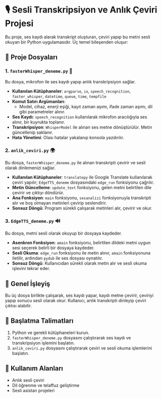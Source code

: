 # 🎙️ Sesli Transkripsiyon ve Anlık Çeviri Projesi

Bu proje, ses kaydı alarak transkript oluşturan, çeviri yapıp bu metni sesli okuyan bir Python uygulamasıdır. Üç temel bileşenden oluşur:

## 📂 Proje Dosyaları

### 1. `fasterWhisper_deneme.py` 🎤
Bu dosya, mikrofon ile ses kaydı yapıp anlık transkripsiyon sağlar.

- **Kullanılan Kütüphaneler**: `argparse`, `io`, `speech_recognition`, `faster_whisper`, `datetime`, `queue`, `time`, `tempfile`
- **Komut Satırı Argümanları**: 
    - Model, cihaz, enerji eşiği, kayıt zaman aşımı, ifade zaman aşımı, dil gibi parametreler alınır.
- **Ses Kaydı**: `speech_recognition` kullanılarak mikrofon aracılığıyla ses alınır, bir kuyrukta toplanır.
- **Transkripsiyon**: `WhisperModel` ile alınan ses metne dönüştürülür. Metin güncellenip saklanır.
- **Hata Yönetimi**: Olası hatalar yakalanıp konsola yazdırılır.

### 2. `anlik_ceviri.py` 🌍
Bu dosya, `fasterWhisper_deneme.py` ile alınan transkripti çevirir ve sesli olarak dinlemenizi sağlar.

- **Kullanılan Kütüphaneler**: `translatepy` ile Google Translate kullanılarak çeviri yapılır; `EdgeTTS_deneme` dosyasındaki `edge_run` fonksiyonu çağrılır.
- **Metin Güncelleme**: `update_text` fonksiyonu, gelen metni belirtilen dile çevirir ve çıktıyı döndürür.
- **Ana Fonksiyon**: `main` fonksiyonu, `sesanalizi` fonksiyonuyla transkripti alır ve boş olmayan metinleri çevirip seslendirir.
- **Sonsuz Döngü**: Program sürekli çalışarak metinleri alır, çevirir ve okur.

### 3. `EdgeTTS_deneme.py` 🔊
Bu dosya, metni sesli olarak okuyup bir dosyaya kaydeder.

- **Asenkron Fonksiyon**: `amain` fonksiyonu, belirtilen dildeki metni uygun sesi seçerek belirli bir dosyaya kaydeder.
- **Sesli Okuma**: `edge_run` fonksiyonu ile metin alınır, `amain` fonksiyonuna iletilir, ardından `pydub` ile ses dosyası oynatılır.
- **Sonsuz Döngü**: Kullanıcıdan sürekli olarak metin alır ve sesli okuma işlevini tekrar eder.

## 🧩 Genel İşleyiş
Bu üç dosya birlikte çalışarak, ses kaydı yapar, kaydı metne çevirir, çeviriyi yapıp sonucu sesli olarak okur. Kullanıcı, anlık transkripti dinleyip çeviri çıktısı alabilir.

## 🚀 Başlatma Talimatları
1. Python ve gerekli kütüphaneleri kurun.
2. `fasterWhisper_deneme.py` dosyasını çalıştırarak ses kaydı ve transkripsiyon işlemini başlatın.
3. `anlik_ceviri.py` dosyasını çalıştırarak çeviri ve sesli okuma işlemlerini başlatın.

## 💼 Kullanım Alanları
- Anlık sesli çeviri
- Dil öğrenme ve telaffuz geliştirme
- Sesli asistan projeleri

